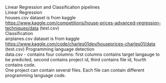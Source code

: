 Linear Regression and Classification pipelines <br>
Linear Regression <br>
houses.csv dataset is from kaggle https://www.kaggle.com/competitions/house-prices-advanced-regression-techniques/data (test.csv) <br>
Classification <br>
airplanes.csv dataset is from kaggle https://www.kaggle.com/code/charles01dev/houseprices-charles01/data (test.csv)
Programming language detection <br>
data.csv - contains four columns: first columns contains target langauge to be predicted, second contains project id, third contains file id, 
fourth contains code. <br>
One project can contain several files. Each file can contain different programming language code.